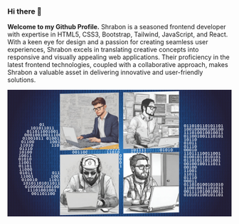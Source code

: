 ### Hi there 👋

<p><strong>Welcome to my Github Profile.</strong> Shrabon is a seasoned frontend developer with expertise in HTML5, CSS3, Bootstrap, Tailwind, JavaScript, and React. With a keen eye for design and a passion for creating seamless user experiences, Shrabon excels in translating creative concepts into responsive and visually appealing web applications. Their proficiency in the latest frontend technologies, coupled with a collaborative approach, makes Shrabon a valuable asset in delivering innovative and user-friendly solutions.</p>
<img src="./Assets/Images/programmer.png" alt="Typing" style="">